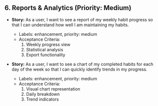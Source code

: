 
## 6. Reports & Analytics (Priority: Medium)

- **Story:** As a user, I want to see a report of my weekly habit progress so that I can understand how well I am maintaining my habits.
  - Labels: enhancement, priority: medium
  - Acceptance Criteria:
    1. Weekly progress view
    2. Statistical analysis
    3. Export functionality

- **Story:** As a user, I want to see a chart of my completed habits for each day of the week so that I can quickly identify trends in my progress.
  - Labels: enhancement, priority: medium
  - Acceptance Criteria:
    1. Visual chart representation
    2. Daily breakdown
    3. Trend indicators

